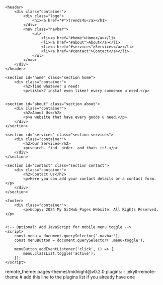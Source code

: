 
<html lang="en">

<head>
    <meta charset="UTF-8">
    <meta name="viewport" content="width=device-width, initial-scale=1.0">
    <meta http-equiv="X-UA-Compatible" content="ie=edge">
    <title>trends4u</title>
    <link rel="stylesheet" href="style.css">
    <link href="https://fonts.googleapis.com/css2?family=Roboto:wght@400;500&display=swap" rel="stylesheet">
</head>

<body>

    <header>
        <div class="container">
            <div class="logo">
                <h1><a href="#">trends4u</a></h1>
            </div>
            <nav class="navbar">
                <ul>
                    <li><a href="#home">Home</a></li>
                    <li><a href="#about">About</a></li>
                    <li><a href="#services">Services</a></li>
                    <li><a href="#contact">Contact</a></li>
                </ul>
            </nav>
        </div>
    </header>

    <section id="home" class="section home">
        <div class="container">
            <h2>find whatever u need!
            <p>tiktok? insta? even likee! every commence u need.</p>
        

    <section id="about" class="section about">
        <div class="container">
            <h2>About Us</h2>
            <p>a website that have every goods u need.</p>
        </div>
    </section>

    <section id="services" class="section services">
        <div class="container">
            <h2>Our Services</h2>
            <p>search. find. order. and thats it!.</p>
        </div>
    </section>

    <section id="contact" class="section contact">
        <div class="container">
            <h2>Contact Us</h2>
            <p>Here you can add your contact details or a contact form.</p>
        </div>
    </section>

    <footer>
        <div class="container">
            <p>&copy; 2024 My GitHub Pages Website. All Rights Reserved.</p>
  

    <!-- Optional: Add JavaScript for mobile menu toggle -->
    <script>
        const menu = document.querySelector('.navbar');
        const menuButton = document.querySelector('.menu-toggle');

        menuButton.addEventListener('click', () => {
            menu.classList.toggle('active');
        });
    </script>

</body>

</html>
remote_theme: pages-themes/midnight@v0.2.0
plugins:
- jekyll-remote-theme # add this line to the plugins list if you already have one

